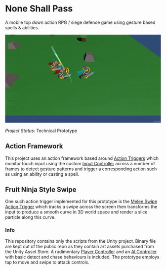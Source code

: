 # None Shall Pass

A mobile top down action RPG / siege defence game using gesture based spells & abilities.

![None Shall Pass](none-shall-pass.gif?raw=true "None Shall Pass")

*Project Status:* Technical Prototype

## Action Framework
This project uses an action framework based around [Action Triggers](Input/ActionTrigger.cs) which monitor touch input using the custom [Input Controller](Input/InputController.cs) across a number of frames to detect gesture patterns and trigger a corresponding action such as using an ability or casting a spell.

## Fruit Ninja Style Swipe
One such action trigger implemented for this prototype is the [Melee Swipe Action Trigger](Input/MeleeActionTrigger.cs) which tracks a swipe across the screen then transforms the input to produce a smooth curve in 3D world space and render a slice particle along this curve.

### Info
This repository contains only the scripts from the Unity project. Binary file are kept out of the public repo as they contain art assets purchased from the Unity Asset Store. A rudimentary [Player Controller](HeroController.cs) and an [AI Controller](EnemyKnight.cs) with basic detect and chase behaviours is included. The prototype employs tap to move and swipe to attack controls.

